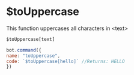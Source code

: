 # $toUppercase

This function uppercases all characters in &lt;text&gt;

```javascript
$toUppercase[text]
```

```javascript
bot.command({
name: "toUppercase",
code: `$toUppercase[hello]` //Returns: HELLO
})
```

